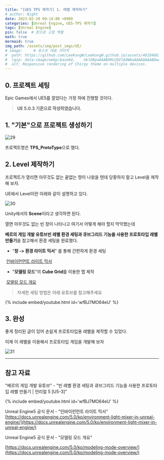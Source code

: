 ```yaml
---
title: "[UE5 TPS 제작기] 1. 레벨 제작하기"
# author: Night
date: 2023-02-28 09:14:00 +0900
categories: [Unreal Engine, UE5-TPS 제작기]
tags: [Unreal Engine]
pin: false  # 핀으로 고정 역할
math: true
mermaid: true
img_path: /assets/img/post_imgs/UE/
# image:     # 포스트 대표 이미지
#  path: https://github.com/LeeKangW/LeeKangW.github.io/assets/48194683/7e5b8251-2544-4eea-b702-ad59aa404e9e
#  lqip: data:image/webp;base64,    UklGRpoAAABXRUJQVlA4WAoAAAAQAAAADwAABwAAQUxQSDIAAAARL0AmbZurmr57yyIiqE8oiG0bejIYEQTgqiDA9vqnsUSI6H+oAERp2HZ65qP/VIAWAFZQOCBCAAAA8AEAnQEqEAAIAAVAfCWkAALp8sF8rgRgAP7o9FDvMCkMde9PK7euH5M1m6VWoDXf2FkP3BqV0ZYbO6NA/VFIAAAA
#  alt: Responsive rendering of Chirpy theme on multiple devices.
---
```


## 0\. 프로젝트 세팅

Epic Games에서 UE5를 깔았다는 가정 하에 진행할 것이다.

> **UE 5.0.3 기준으로 작성하였습니다.**

## 1\. "기본"으로 프로젝트 생성하기

![29](29.png)

프로젝트명은 **TPS\_ProtoType**으로 했다.

## 2\. Level 제작하기

프로젝트가 열리면 아무것도 없는 끝없는 땅이 나왔을 텐데 당황하지 말고 Level을 제작해 보자.

UE에서 Level이란 아래와 같이 설명하고 있다.

![30](30.png)

Unity에서의 **Scene**이라고 생각하면 된다.

열면 아무것도 없는 빈 창이 나타나고 여기서 어떻게 해야 할지 막막했는데

**베르의 게임 개발 유튜브빈 레벨 환경 세팅과 큐브그리드 기능을 사용한 프로토타입 레벨 만들기**을 참고해서 환경 세팅을 완료했다.

-   "**창 -> 환경 라이트 믹서**" 를 통해 간편하게 환경 세팅

 [인바이런먼트 라이트 믹서](https://docs.unrealengine.com/5.0/ko/environment-light-mixer-in-unreal-engine/)

-   "**모델링 모드**"의 **Cube Grid**를 이용한 맵 제작

 [모델링 모드 개요](https://docs.unrealengine.com/5.0/ko/modeling-mode-overview/)

> 자세한 세팅 방법은 아래 유튜브를 참고해주세요

{% include embed/youtube.html id='wfBJ7MO64eU' %}

## 3\. 완성

좋게 정리된 글이 있어 손쉽게 프로토타입용 레벨을 제작할 수 있었다.

이제 이 레벨을 이용해서 프로토타입 게임을 개발해 보자

![31](31.png)

---

## 참고 자료

"베르의 게임 개발 유튜브" - "빈 레벨 환경 세팅과 큐브그리드 기능을 사용한 프로토타입 레벨 만들기 | 언리얼 5 \[U5-3\]"

{% include embed/youtube.html id='wfBJ7MO64eU' %}

Unreal Engine5 공식 문서 - "인바이런먼트 라이트 믹서"  
[https://docs.unrealengine.com/5.0/ko/environment-light-mixer-in-unreal-engine/](https://docs.unrealengine.com/5.0/ko/environment-light-mixer-in-unreal-engine/)

Unreal Engine5 공식 문서 - "모델링 모드 개요"

[https://docs.unrealengine.com/5.0/ko/modeling-mode-overview/](https://docs.unrealengine.com/5.0/ko/modeling-mode-overview/)